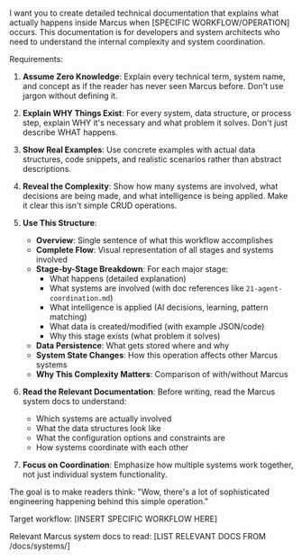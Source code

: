 I want you to create detailed technical documentation that explains what actually happens inside Marcus when [SPECIFIC WORKFLOW/OPERATION] occurs. This documentation is for developers and system architects who need to understand the internal complexity and system coordination.

Requirements:

1. **Assume Zero Knowledge**: Explain every technical term, system name, and concept as if the reader has never seen Marcus before. Don't use jargon without defining it.

2. **Explain WHY Things Exist**: For every system, data structure, or process step, explain WHY it's necessary and what problem it solves. Don't just describe WHAT happens.

3. **Show Real Examples**: Use concrete examples with actual data structures, code snippets, and realistic scenarios rather than abstract descriptions.

4. **Reveal the Complexity**: Show how many systems are involved, what decisions are being made, and what intelligence is being applied. Make it clear this isn't simple CRUD operations.

5. **Use This Structure**:
   - **Overview**: Single sentence of what this workflow accomplishes
   - **Complete Flow**: Visual representation of all stages and systems involved
   - **Stage-by-Stage Breakdown**: For each major stage:
     - What happens (detailed explanation)
     - What systems are involved (with doc references like `21-agent-coordination.md`)
     - What intelligence is applied (AI decisions, learning, pattern matching)
     - What data is created/modified (with example JSON/code)
     - Why this stage exists (what problem it solves)
   - **Data Persistence**: What gets stored where and why
   - **System State Changes**: How this operation affects other Marcus systems
   - **Why This Complexity Matters**: Comparison of with/without Marcus

6. **Read the Relevant Documentation**: Before writing, read the Marcus system docs to understand:
   - Which systems are actually involved
   - What the data structures look like
   - What the configuration options and constraints are
   - How systems coordinate with each other

7. **Focus on Coordination**: Emphasize how multiple systems work together, not just individual system functionality.

The goal is to make readers think: "Wow, there's a lot of sophisticated engineering happening behind this simple operation."

Target workflow: [INSERT SPECIFIC WORKFLOW HERE]

Relevant Marcus system docs to read: [LIST RELEVANT DOCS FROM /docs/systems/]

